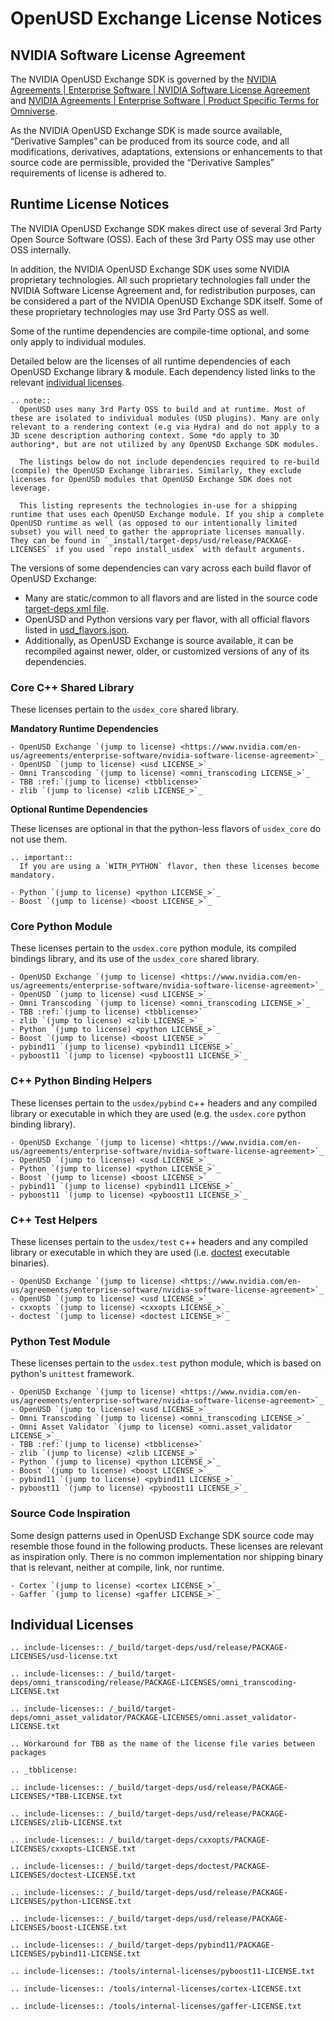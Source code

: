 # OpenUSD Exchange License Notices

## NVIDIA Software License Agreement

The NVIDIA OpenUSD Exchange SDK is governed by the [NVIDIA Agreements | Enterprise Software | NVIDIA Software License Agreement](https://www.nvidia.com/en-us/agreements/enterprise-software/nvidia-software-license-agreement) and [NVIDIA Agreements | Enterprise Software | Product Specific Terms for Omniverse](https://www.nvidia.com/en-us/agreements/enterprise-software/product-specific-terms-for-omniverse).

As the NVIDIA OpenUSD Exchange SDK is made source available, “Derivative Samples” can be produced from its source code, and all modifications, derivatives, adaptations, extensions or enhancements to that source code are permissible, provided the “Derivative Samples” requirements of license is adhered to.

## Runtime License Notices

The NVIDIA OpenUSD Exchange SDK makes direct use of several 3rd Party Open Source Software (OSS). Each of these 3rd Party OSS may use other OSS internally.

In addition, the NVIDIA OpenUSD Exchange SDK uses some NVIDIA proprietary technologies. All such proprietary technologies fall under the NVIDIA Software License Agreement and, for redistribution purposes, can be considered a part of the NVIDIA OpenUSD Exchange SDK itself. Some of these proprietary technologies may use 3rd Party OSS as well.

Some of the runtime dependencies are compile-time optional, and some only apply to individual modules.

Detailed below are the licenses of all runtime dependencies of each OpenUSD Exchange library & module. Each dependency listed links to the relevant [individual licenses](#individual-licenses).

```{eval-rst}
.. note::
  OpenUSD uses many 3rd Party OSS to build and at runtime. Most of these are isolated to individual modules (USD plugins). Many are only relevant to a rendering context (e.g via Hydra) and do not apply to a 3D scene description authoring context. Some *do apply to 3D authoring*, but are not utilized by any OpenUSD Exchange SDK modules.

  The listings below do not include dependencies required to re-build (compile) the OpenUSD Exchange libraries. Similarly, they exclude licenses for OpenUSD modules that OpenUSD Exchange SDK does not leverage.

  This listing represents the technologies in-use for a shipping runtime that uses each OpenUSD Exchange module. If you ship a complete OpenUSD runtime as well (as opposed to our intentionally limited subset) you will need to gather the appropriate licenses manually. They can be found in `_install/target-deps/usd/release/PACKAGE-LICENSES` if you used `repo install_usdex` with default arguments.
```

The versions of some dependencies can vary across each build flavor of OpenUSD Exchange:
- Many are static/common to all flavors and are listed in the source code [target-deps xml file](https://github.com/NVIDIA-Omniverse/usd-exchange/blob/main/deps/target-deps.packman.xml).
- OpenUSD and Python versions vary per flavor, with all official flavors listed in [usd_flavors.json](https://github.com/NVIDIA-Omniverse/usd-exchange/blob/main/deps/usd_flavors.json).
- Additionally, as OpenUSD Exchange is source available, it can be recompiled against newer, older, or customized versions of any of its dependencies.

### Core C++ Shared Library

These licenses pertain to the `usdex_core` shared library.

**Mandatory Runtime Dependencies**

```{eval-rst}
- OpenUSD Exchange `(jump to license) <https://www.nvidia.com/en-us/agreements/enterprise-software/nvidia-software-license-agreement>`_
- OpenUSD `(jump to license) <usd LICENSE_>`_
- Omni Transcoding `(jump to license) <omni_transcoding LICENSE_>`_
- TBB :ref:`(jump to license) <tbblicense>`
- zlib `(jump to license) <zlib LICENSE_>`_
```

**Optional Runtime Dependencies**

These licenses are optional in that the python-less flavors of `usdex_core` do not use them.

```{eval-rst}
.. important::
  If you are using a `WITH_PYTHON` flavor, then these licenses become mandatory.
```

```{eval-rst}
- Python `(jump to license) <python LICENSE_>`_
- Boost `(jump to license) <boost LICENSE_>`_
```

### Core Python Module

These licenses pertain to the `usdex.core` python module, its compiled bindings library, and its use of the `usdex_core` shared library.

```{eval-rst}
- OpenUSD Exchange `(jump to license) <https://www.nvidia.com/en-us/agreements/enterprise-software/nvidia-software-license-agreement>`_
- OpenUSD `(jump to license) <usd LICENSE_>`_
- Omni Transcoding `(jump to license) <omni_transcoding LICENSE_>`_
- TBB :ref:`(jump to license) <tbblicense>`
- zlib `(jump to license) <zlib LICENSE_>`_
- Python `(jump to license) <python LICENSE_>`_
- Boost `(jump to license) <boost LICENSE_>`_
- pybind11 `(jump to license) <pybind11 LICENSE_>`_
- pyboost11 `(jump to license) <pyboost11 LICENSE_>`_
```

### C++ Python Binding Helpers

These licenses pertain to the `usdex/pybind` c++ headers and any compiled library or executable in which they are used (e.g. the `usdex.core` python binding library).

```{eval-rst}
- OpenUSD Exchange `(jump to license) <https://www.nvidia.com/en-us/agreements/enterprise-software/nvidia-software-license-agreement>`_
- OpenUSD `(jump to license) <usd LICENSE_>`_
- Python `(jump to license) <python LICENSE_>`_
- Boost `(jump to license) <boost LICENSE_>`_
- pybind11 `(jump to license) <pybind11 LICENSE_>`_
- pyboost11 `(jump to license) <pyboost11 LICENSE_>`_
```

### C++ Test Helpers

These licenses pertain to the `usdex/test` c++ headers and any compiled library or executable in which they are used (i.e. [doctest](https://github.com/doctest/doctest) executable binaries).

```{eval-rst}
- OpenUSD Exchange `(jump to license) <https://www.nvidia.com/en-us/agreements/enterprise-software/nvidia-software-license-agreement>`_
- OpenUSD `(jump to license) <usd LICENSE_>`_
- cxxopts `(jump to license) <cxxopts LICENSE_>`_
- doctest `(jump to license) <doctest LICENSE_>`_
```

### Python Test Module

These licenses pertain to the `usdex.test` python module, which is based on python's `unittest` framework.

```{eval-rst}
- OpenUSD Exchange `(jump to license) <https://www.nvidia.com/en-us/agreements/enterprise-software/nvidia-software-license-agreement>`_
- OpenUSD `(jump to license) <usd LICENSE_>`_
- Omni Transcoding `(jump to license) <omni_transcoding LICENSE_>`_
- Omni Asset Validator `(jump to license) <omni.asset_validator LICENSE_>`_
- TBB :ref:`(jump to license) <tbblicense>`
- zlib `(jump to license) <zlib LICENSE_>`_
- Python `(jump to license) <python LICENSE_>`_
- Boost `(jump to license) <boost LICENSE_>`_
- pybind11 `(jump to license) <pybind11 LICENSE_>`_
- pyboost11 `(jump to license) <pyboost11 LICENSE_>`_
```

### Source Code Inspiration

Some design patterns used in OpenUSD Exchange SDK source code may resemble those found in the following products. These licenses are relevant as inspiration only. There is no common implementation nor shipping binary that is relevant, neither at compile, link, nor runtime.

```{eval-rst}
- Cortex `(jump to license) <cortex LICENSE_>`_
- Gaffer `(jump to license) <gaffer LICENSE_>`_
```

## Individual Licenses

```{eval-rst}
.. include-licenses:: /_build/target-deps/usd/release/PACKAGE-LICENSES/usd-license.txt

.. include-licenses:: /_build/target-deps/omni_transcoding/release/PACKAGE-LICENSES/omni_transcoding-LICENSE.txt

.. include-licenses:: /_build/target-deps/omni_asset_validator/PACKAGE-LICENSES/omni.asset_validator-LICENSE.txt

.. Workaround for TBB as the name of the license file varies between packages

.. _tbblicense:

.. include-licenses:: /_build/target-deps/usd/release/PACKAGE-LICENSES/*TBB-LICENSE.txt

.. include-licenses:: /_build/target-deps/usd/release/PACKAGE-LICENSES/zlib-LICENSE.txt

.. include-licenses:: /_build/target-deps/cxxopts/PACKAGE-LICENSES/cxxopts-LICENSE.txt

.. include-licenses:: /_build/target-deps/doctest/PACKAGE-LICENSES/doctest-LICENSE.txt

.. include-licenses:: /_build/target-deps/usd/release/PACKAGE-LICENSES/python-LICENSE.txt

.. include-licenses:: /_build/target-deps/usd/release/PACKAGE-LICENSES/boost-LICENSE.txt

.. include-licenses:: /_build/target-deps/pybind11/PACKAGE-LICENSES/pybind11-LICENSE.txt

.. include-licenses:: /tools/internal-licenses/pyboost11-LICENSE.txt

.. include-licenses:: /tools/internal-licenses/cortex-LICENSE.txt

.. include-licenses:: /tools/internal-licenses/gaffer-LICENSE.txt
```
